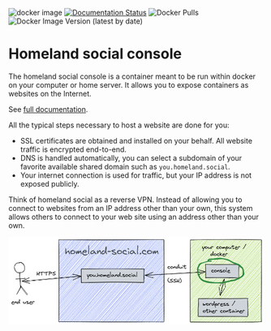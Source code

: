 ![docker image](https://github.com/homeland-social/console/actions/workflows/docker-image.yml/badge.svg) [![Documentation Status](https://readthedocs.org/projects/homeland-social-console/badge/?version=latest)](https://homeland-social-console.readthedocs.io/en/latest/?badge=latest) ![Docker Pulls](https://img.shields.io/docker/pulls/homelandsocial/console) ![Docker Image Version (latest by date)](https://img.shields.io/docker/v/homelandsocial/console)

# Homeland social console

The homeland social console is a container meant to be run within docker on your computer or home server. It allows you to expose containers as websites on the Internet.

See [full documentation](https://homeland-social-console.readthedocs.io/).

All the typical steps necessary to host a website are done for you:

 - SSL certificates are obtained and installed on your behalf. All website traffic is encrypted end-to-end.
 - DNS is handled automatically, you can select a subdomain of your favorite available shared domain such as `you.homeland.social`.
 - Your internet connection is used for traffic, but your IP address is not exposed publicly.

Think of homeland social as a reverse VPN. Instead of allowing you to connect to websites from an IP address other than your own, this system allows others to connect to your web site using an address other than your own.

![overview](https://raw.githubusercontent.com/homeland-social/console/master/docs/images/overview.png)